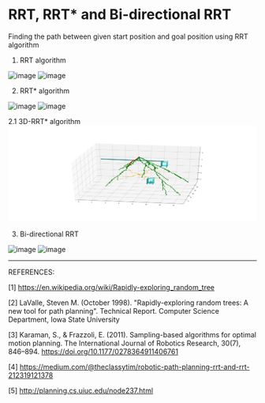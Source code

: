 # RRT, RRT* and Bi-directional RRT

Finding the path between given start position and goal position using RRT algorithm

1. RRT algorithm

![image](https://user-images.githubusercontent.com/50490953/58739229-3c09e700-83d7-11e9-9330-530b966a53a7.png)
![image](https://user-images.githubusercontent.com/50490953/58739242-44622200-83d7-11e9-93f9-042f1bc37acf.png)

2. RRT* algorithm

![image](https://user-images.githubusercontent.com/50490953/58739127-b0905600-83d6-11e9-842d-d91aeeb429cc.png)
![image](https://user-images.githubusercontent.com/50490953/58739136-b71ecd80-83d6-11e9-99f9-b7b192b1d50d.png)

2.1 3D-RRT* algorithm
![image](https://github.com/jimmyfu0729/RRT_RRTstar_Bi-RRT_3D_Ver/blob/master/Figure_1.png)

3. Bi-directional RRT

![image](https://user-images.githubusercontent.com/50490953/58755289-99249c00-84ae-11e9-97fc-c5885fa31b4c.png)
![image](https://user-images.githubusercontent.com/50490953/58755293-9f1a7d00-84ae-11e9-8360-013ce91fd783.png)

------------------------------------------------------------------------------------------------------------------------

REFERENCES:

[1] https://en.wikipedia.org/wiki/Rapidly-exploring_random_tree

[2]  LaValle, Steven M. (October 1998). "Rapidly-exploring random trees: A new tool for path planning". Technical Report. Computer Science Department, Iowa State University

[3]   Karaman, S., & Frazzoli, E. (2011). Sampling-based algorithms for optimal motion planning. The International Journal of Robotics Research, 30(7), 846–894. https://doi.org/10.1177/0278364911406761

[4] https://medium.com/@theclassytim/robotic-path-planning-rrt-and-rrt-212319121378

[5] http://planning.cs.uiuc.edu/node237.html
